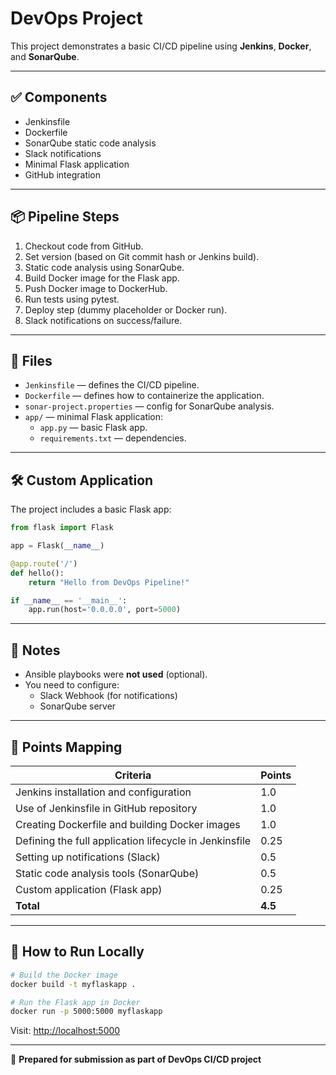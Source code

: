 # DevOps Project

This project demonstrates a basic CI/CD pipeline using **Jenkins**, **Docker**, and **SonarQube**.

---

## ✅ Components

- Jenkinsfile
- Dockerfile
- SonarQube static code analysis
- Slack notifications
- Minimal Flask application
- GitHub integration

---

## 📦 Pipeline Steps

1. Checkout code from GitHub.
2. Set version (based on Git commit hash or Jenkins build).
3. Static code analysis using SonarQube.
4. Build Docker image for the Flask app.
5. Push Docker image to DockerHub.
6. Run tests using pytest.
7. Deploy step (dummy placeholder or Docker run).
8. Slack notifications on success/failure.

---

## 📁 Files

- `Jenkinsfile` — defines the CI/CD pipeline.
- `Dockerfile` — defines how to containerize the application.
- `sonar-project.properties` — config for SonarQube analysis.
- `app/` — minimal Flask application:
  - `app.py` — basic Flask app.
  - `requirements.txt` — dependencies.

---

## 🛠️ Custom Application

The project includes a basic Flask app:

```python
from flask import Flask

app = Flask(__name__)

@app.route('/')
def hello():
    return "Hello from DevOps Pipeline!"

if __name__ == '__main__':
    app.run(host='0.0.0.0', port=5000)
```

---

## 📌 Notes

- Ansible playbooks were **not used** (optional).
- You need to configure:
  - Slack Webhook (for notifications)
  - SonarQube server

---

## 🧮 Points Mapping

| Criteria                                             | Points |
|------------------------------------------------------|--------|
| Jenkins installation and configuration               | 1.0    |
| Use of Jenkinsfile in GitHub repository              | 1.0    |
| Creating Dockerfile and building Docker images       | 1.0    |
| Defining the full application lifecycle in Jenkinsfile| 0.25   |
| Setting up notifications (Slack)                     | 0.5    |
| Static code analysis tools (SonarQube)               | 0.5    |
| Custom application (Flask app)                       | 0.25   |
| **Total**                                            | **4.5**|

---

## 🧪 How to Run Locally

```bash
# Build the Docker image
docker build -t myflaskapp .

# Run the Flask app in Docker
docker run -p 5000:5000 myflaskapp
```

Visit: [http://localhost:5000](http://localhost:5000)

---

📁 **Prepared for submission as part of DevOps CI/CD project**

